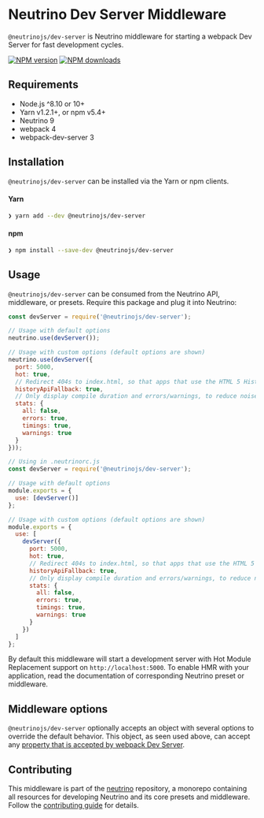 # Neutrino Dev Server Middleware

`@neutrinojs/dev-server` is Neutrino middleware for starting a webpack Dev Server for fast development cycles.

[![NPM version][npm-image]][npm-url]
[![NPM downloads][npm-downloads]][npm-url]

## Requirements

- Node.js ^8.10 or 10+
- Yarn v1.2.1+, or npm v5.4+
- Neutrino 9
- webpack 4
- webpack-dev-server 3

## Installation

`@neutrinojs/dev-server` can be installed via the Yarn or npm clients.

#### Yarn

```bash
❯ yarn add --dev @neutrinojs/dev-server
```

#### npm

```bash
❯ npm install --save-dev @neutrinojs/dev-server
```

## Usage

`@neutrinojs/dev-server` can be consumed from the Neutrino API, middleware, or presets. Require this package
and plug it into Neutrino:

```js
const devServer = require('@neutrinojs/dev-server');

// Usage with default options
neutrino.use(devServer());

// Usage with custom options (default options are shown)
neutrino.use(devServer({
  port: 5000,
  hot: true,
  // Redirect 404s to index.html, so that apps that use the HTML 5 History API work.
  historyApiFallback: true,
  // Only display compile duration and errors/warnings, to reduce noise when rebuilding.
  stats: {
    all: false,
    errors: true,
    timings: true,
    warnings: true
  }
}));
```

```js
// Using in .neutrinorc.js
const devServer = require('@neutrinojs/dev-server');

// Usage with default options
module.exports = {
  use: [devServer()]
};

// Usage with custom options (default options are shown)
module.exports = {
  use: [
    devServer({
      port: 5000,
      hot: true,
      // Redirect 404s to index.html, so that apps that use the HTML 5 History API work.
      historyApiFallback: true,
      // Only display compile duration and errors/warnings, to reduce noise when rebuilding.
      stats: {
        all: false,
        errors: true,
        timings: true,
        warnings: true
      }
    })
  ]
};
```

By default this middleware will start a development server with Hot Module Replacement support on
`http://localhost:5000`. To enable HMR with your application, read the documentation of corresponding Neutrino
preset or middleware.

## Middleware options

`@neutrinojs/dev-server` optionally accepts an object with several options to override the default behavior.
This object, as seen used above, can accept any
[property that is accepted by webpack Dev Server](https://webpack.js.org/configuration/dev-server/).

## Contributing

This middleware is part of the [neutrino](https://github.com/neutrinojs/neutrino) repository, a monorepo
containing all resources for developing Neutrino and its core presets and middleware. Follow the
[contributing guide](https://neutrinojs.org/contributing/) for details.

[npm-image]: https://img.shields.io/npm/v/@neutrinojs/dev-server.svg
[npm-downloads]: https://img.shields.io/npm/dt/@neutrinojs/dev-server.svg
[npm-url]: https://www.npmjs.com/package/@neutrinojs/dev-server
